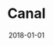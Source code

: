 ---
layout: site
title: "Canal"
date: 2018-01-01
categories: [community]
version: 5.0.0
major: 5
minor: 0
patch: 0
slug: canal
link: https://www.getcanal.com/
submitter: lpolepeddi
permalink: /sites/:slug
---